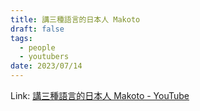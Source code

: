 ```yaml
---
title: 講三種語言的日本人 Makoto
draft: false
tags:
  - people
  - youtubers
date: 2023/07/14
---
```

Link: [講三種語言的日本人 Makoto - YouTube](https://www.youtube.com/@makoto678)